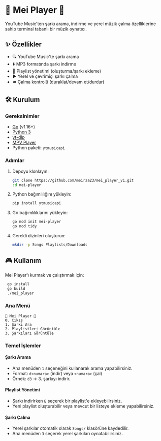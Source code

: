 # 🎵 Mei Player 🎵

YouTube Music'ten şarkı arama, indirme ve yerel müzik çalma özelliklerine sahip terminal tabanlı bir müzik oynatıcı.

## ✨ Özellikler
- 🔍 YouTube Music'te şarkı arama
- ⬇️ MP3 formatında şarkı indirme
- 📁 Playlist yönetimi (oluşturma/şarkı ekleme)
- ▶️ Yerel ve çevrimiçi şarkı çalma
- ⏯️ Çalma kontrolü (duraklat/devam et/durdur)

## 🛠️ Kurulum

### Gereksinimler
- [Go](https://golang.org/dl/) (v1.16+)
- [Python 3](https://www.python.org/downloads/)
- [yt-dlp](https://github.com/yt-dlp/yt-dlp#installation)
- [MPV Player](https://mpv.io/installation/)
- Python paketi: `ytmusicapi`

### Adımlar
1. Depoyu klonlayın:
   ```bash
   git clone https://github.com/meirza23/mei_player_v1.git
   cd mei-player
   ```
2. Python bağımlılığını yükleyin:
   ```bash
   pip install ytmusicapi
   ```
3. Go bağımlılıklarını yükleyin:
   ```bash
   go mod init mei-player
   go mod tidy
   ```
4. Gerekli dizinleri oluşturun:
   ```bash
   mkdir -p Songs Playlists/Downloads
   ```

## 🎮 Kullanım

Mei Player'ı kurmak ve çalıştırmak için:
```bash
 go install
 go build
 ./mei_player
```

### Ana Menü
```
🎵 Mei Player 🎵
0. Çıkış
1. Şarkı Ara
2. Playlistleri Görüntüle
3. Şarkıları Görüntüle
```

### Temel İşlemler

#### Şarkı Arama
- Ana menüden `1` seçeneğini kullanarak arama yapabilirsiniz.
- Format: `d<numara>` (indir) veya `<numara>` (çal)
- Örnek: `d3` → 3. şarkıyı indirir.

#### Playlist Yönetimi
- Şarkı indirirken `E` seçerek bir playlist'e ekleyebilirsiniz.
- Yeni playlist oluşturabilir veya mevcut bir listeye ekleme yapabilirsiniz.

#### Şarkı Çalma
- Yerel şarkılar otomatik olarak `Songs/` klasörüne kaydedilir.
- Ana menüden `3` seçerek yerel şarkıları oynatabilirsiniz.


